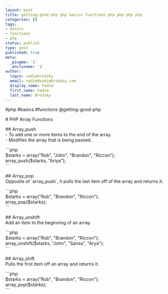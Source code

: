 ```yaml
---
layout: post
title: getting-good-php php basics functions php php php php
categories: []
tags:
- basics
- functions
- php
status: publish
type: post
published: true
meta:
  _pingme: '1'
  _encloseme: '1'
author:
  login: vadimbrodsky
  email: vadim@vadimbrodsky.com
  display_name: Vadim
  first_name: Vadim
  last_name: Brodsky
---
```

<p>#php #basics #functions @getting-good-php</p>
<p># PHP Array Functions</p>
<p>## Array_push<br />
- To add one or more items to the end of the array.<br />
- Modifies the array that is being passed.</p>
<p>```php<br />
$starks = array("Rob", "John", "Brandon", "Riccon");<br />
array_push($starks, "Ariya");<br />
```</p>
<p>## Array_pop<br />
Opposite of `array_push`, it pulls the last item off of the array and returns it.</p>
<p>```php<br />
$starks = array("Rob", "Brandon", "Riccon");<br />
array_pop($starks);<br />
```</p>
<p>## Array_unshift<br />
Add an item to the beginning of an array.</p>
<p>```php<br />
$starks = array("Rob", "Brandon", "Riccon");<br />
array_unshift($starks, "John", "Sansa", "Arya");<br />
```</p>
<p>## Array_shift<br />
Pulls the first item off an array and returns it.</p>
<p>```php<br />
$starks = array("Rob", "Brandon", "Riccon");<br />
array_pop($starks);<br />
```</p>
